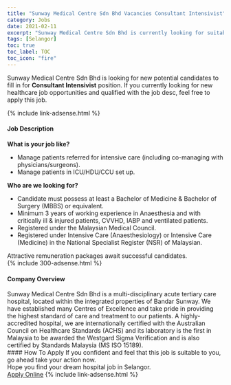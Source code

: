 ```yaml
---
title: "Sunway Medical Centre Sdn Bhd Vacancies Consultant Intensivist" 
category: Jobs 
date: 2021-02-11 
excerpt: "Sunway Medical Centre Sdn Bhd is currently looking for suitable person to fill in the Consultant Intensivist which positioned at Selangor" 
tags: [Selangor] 
toc: true 
toc_label: TOC 
toc_icon: "fire" 
--- 
```


<p>Sunway Medical Centre Sdn Bhd is looking for new potential candidates to fill in for <b>Consultant Intensivist</b> position. If you currently looking for new healthcare job opportunities and qualified with the job desc, feel free to apply this job.
</p>{% include link-adsense.html %} 
<div><div><h4>Job Description</h4></div><div><div><span><div><div><div><strong>What is your job like?</strong></div><ul><li>Manage patients referred for intensive care (including co-managing with physicians/surgeons).</li><li>Manage patients in ICU/HDU/CCU set up.</li></ul><div><strong>Who are we looking for?</strong></div><ul><li>Candidate must possess at least a Bachelor of Medicine &amp; Bachelor of Surgery (MBBS) or equivalent.</li><li>Minimum 3 years of working experience in Anaesthesia and with critically ill &amp; injured patients, CVVHD, IABP and ventilated patients.</li><li>Registered under the Malaysian Medical Council.</li><li>Registered under Intensive Care (Anaesthesiology) or Intensive Care (Medicine) in the National Specialist Register (NSR) of Malaysian.</li></ul></div><div>Attractive remuneration packages await successful candidates.</div></div></span></div></div></div> 
{% include 300-adsense.html %} 
<div><div><h4>Company Overview</h4></div><div><div><span><div><div>
	Sunway Medical Centre Sdn Bhd is a multi-disciplinary acute tertiary care hospital, located within the integrated properties of Bandar Sunway. We have established many Centres of Excellence and take pride in providing the highest standard of care and treatment to our patients. A highly-accredited hospital, we are internationally certified with the Australian Council on Healthcare Standards (ACHS) and its laboratory is the first in Malaysia to be awarded the Westgard Sigma Verification and is also certified by Standards Malaysia (MS ISO 15189).</div></div></span></div></div></div> 
#### How To Apply 
If you confident and feel that this job is suitable to you, go ahead take your action now. <br/> 
Hope you find your dream hospital job in Selangor. <br/> 
<a href="https://www.jobstreet.com.my/en/job/consultant-intensivist-4475333?jobId=jobstreet-my-job-4475333" class="btn btn--warning" target="_blank" rel="nofollow noopenner">Apply Online</a> 
{% include link-adsense.html %} 